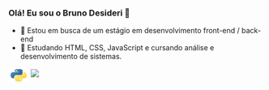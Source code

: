 ### Olá! Eu sou o Bruno Desideri 👋

- 🔭 Estou em busca de um estágio em desenvolvimento front-end / back-end
- 🌱 Estudando HTML, CSS, JavaScript e cursando análise e desenvolvimento de sistemas.


<img align="center" alt="Rafa-Python" height="30" width="40" src="https://raw.githubusercontent.com/devicons/devicon/master/icons/python/python-original.svg">
<a href="https://www.linkedin.com/in/bruno-desideri-1297891b3/" target="_blank"><img src="https://img.shields.io/badge/-LinkedIn-%230077B5?style=for-the-badge&logo=linkedin&logoColor=white" target="_blank">

